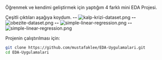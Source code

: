 Öğrenmek ve kendimi geliştirmek için yaptığım 4 farklı mini EDA Projesi.

Çeşitli çıktıları aşağıya koydum.
**--**
![kalp-krizi-dataset.png](kalp-krizi-dataset.png)
**--**
![obezite-dataset.png](obezite-dataset.png)
**--**
![simple-linear-regression.png](simple-linear-regression.png)
**--**
![simple-linear-regression.png](tv-sovlar-dataset.png)

Projenin çalıştırılması için:
```bash
git clone https://github.com/mustafaklee/EDA-Uygulamalari.git
cd EDA-Uygulamalari
```
